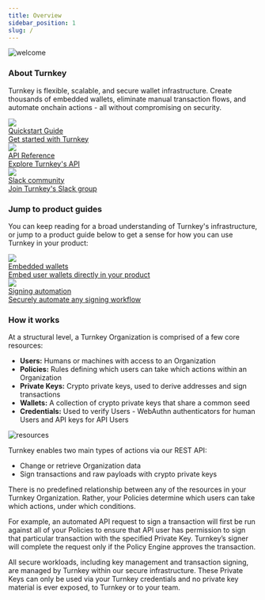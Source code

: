 ```yaml
---
title: Overview
sidebar_position: 1
slug: /
---
```


<img src="/img/diagrams/welcome_image.png" alt="welcome" />


### About Turnkey

Turnkey is flexible, scalable, and secure wallet infrastructure. Create thousands of embedded wallets, eliminate manual transaction flows, and automate onchain actions - all without compromising on security. 

<div class="overview-buttons">
  <a href="/getting-started/quickstart" class="overview-button">
    <img src="/img/icons/rocket-line.png" class="button-icon"/>
    <div class="button-text">
      <div class="button-header">Quickstart Guide</div>
      <div class="button-description">Get started with Turnkey</div>
    </div>
  </a>
  <a href="/api" class="overview-button">
    <img src="/img/icons/braces-fill.png" class="button-icon"/>
    <div class="button-text">
      <div class="button-header">API Reference</div>
      <div class="button-description">Explore Turnkey's API</div>
    </div>
  </a>
  <a href="https://join.slack.com/t/clubturnkey/shared_invite/zt-2837d2isy-gbH60kJ~XnXSSFHiqVOrqw" class="overview-button">
    <img src="/img/icons/chat-quote-line.png" class="button-icon"/>
    <div class="button-text">
      <div class="button-header">Slack community</div>
      <div class="button-description">Join Turnkey's Slack group</div>
    </div>
  </a>
</div>

### Jump to product guides 

You can keep reading for a broad understanding of Turnkey's infrastructure, or jump to a product guide below to get a sense for how you can use Turnkey in your product: 

<div class="overview-buttons">
  <a href="/embedded-wallets/overview" class="overview-button">
    <img src="/img/icons/wallet-line.png" class="button-icon"/>
    <div class="button-text">
      <div class="button-header">Embedded wallets</div>
      <div class="button-description">Embed user wallets directly in your product</div>
    </div>
  </a>
  <a href="/signing-automation/overview" class="overview-button">
    <img src="/img/icons/settings-3-line.png" class="button-icon"/>
    <div class="button-text">
      <div class="button-header">Signing automation</div>
      <div class="button-description">Securely automate any signing workflow</div>
    </div>
  </a>
</div>

### How it works

At a structural level, a Turnkey Organization is comprised of a few core resources:

- <b>Users:</b> Humans or machines with access to an Organization
- <b>Policies:</b> Rules defining which users can take which actions within an Organization
- <b>Private Keys:</b> Crypto private keys, used to derive addresses and sign transactions
- <b>Wallets:</b> A collection of crypto private keys that share a common seed
- <b>Credentials:</b> Used to verify Users - WebAuthn authenticators for human Users and API keys for API Users

<p style={{textAlign: 'center'}}>
  <img
    src="/img/diagrams/resources.png"
    alt="resources"
    style={{ width: 500 }}
  />
</p>

Turnkey enables two main types of actions via our REST API:

- Change or retrieve Organization data
- Sign transactions and raw payloads with crypto private keys

There is no predefined relationship between any of the resources in your Turnkey Organization. Rather, your Policies determine which users can take which actions, under which conditions.

For example, an automated API request to sign a transaction will first be run against all of your Policies to ensure that API user has permission to sign that particular transaction with the specified Private Key. Turnkey’s signer will complete the request only if the Policy Engine approves the transaction.

All secure workloads, including key management and transaction signing, are managed by Turnkey within our secure infrastructure. These Private Keys can only be used via your Turnkey credentials and no private key material is ever exposed, to Turnkey or to your team.